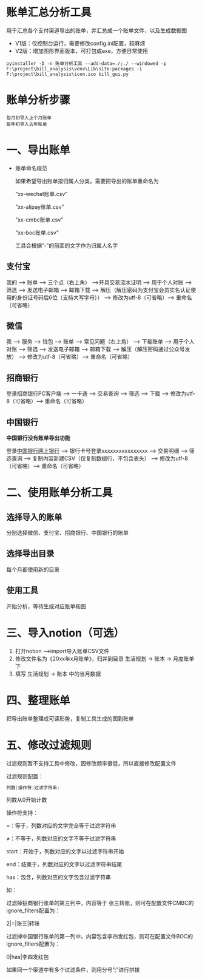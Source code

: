 # 账单汇总分析工具

用于汇总各个支付渠道导出的账单，并汇总成一个账单文件，以及生成数据图

- V1版：仅控制台运行，需要修改config.ini配置，较麻烦
- V2版：增加图形界面版本，可打包成exe，方便日常使用

```
pyinstaller -D -n 账单分析工具 --add-data=./;./ --windowed -p F:\project\bill_analysis\venv\Lib\site-packages -i F:\project\bill_analysis\icon.ico bill_gui.py
```

# 账单分析步骤

```
每月初导入上个月账单
每年初导入去年账单
```

# 一、导出账单

- 账单命名规范

  如果希望导出账单按归属人分类，需要把导出的账单重命名为

  ”xx-wechat账单.csv”

  ”xx-alipay账单.csv”

  ”xx-cmbc账单.csv”

  ”xx-boc账单.csv”

  工具会根据”-”的前面的文字作为归属人名字

## 支付宝

我的 —> 账单 —> 三个点（右上角） —>开具交易流水证明 —> 用于个人对账 —> 筛选 —> 发送电子邮箱 —> 邮箱下载 —> 解压（解压密码为支付宝会员实名认证使用的身份证号码后6位（支持大写字母）） —>
修改为utf-8（可省略）—> 重命名（可省略）

## 微信

我 —> 服务 —> 钱包 —> 账单 —> 常见问题（右上角） —> 下载账单 —> 用于个人对账 —> 筛选 —> 发送电子邮箱 —> 邮箱下载 —> 解压（解压密码通过公众号发放） —> 修改为utf-8（可省略）—>
重命名（可省略）

## 招商银行

登录招商银行PC客户端 —> 一卡通 —> 交易查询 —> 筛选 —> 下载 —> 修改为utf-8（可省略）—> 重命名（可省略）

## 中国银行

**中国银行没有账单导出功能**

登录[中国银行网上银行](https://ebsnew.boc.cn/boc15/welcome_ele.html?v=20220125092828167&locale=zh&login=card&segment=1) —>
银行卡号登录xxxxxxxxxxxxxxxx —> 交易明细 —> 筛选查询 —> 复制内容新建CSV（仅复制数据行，不包含表头） —> 修改为utf-8（可省略）—> 重命名（可省略）

# 二、使用账单分析工具

## 选择导入的账单

分别选择微信、支付宝、招商银行、中国银行的账单

## 选择导出目录

每个月都使用新的目录

## 使用工具

开始分析，等待生成对应账单和图

# 三、导入notion（可选）

1. 打开notion —>import导入账单CSV文件
2. 修改文件名为《20xx年x月账单》，归并到目录 生活规划 → 账本 → 月度账单下
3. 填写 生活规划 → 账本 中的当月数据

# 四、整理账单

把导出账单整理成可读形势，复制工具生成的图到账单

# 五、修改过滤规则

过滤规则暂不支持工具中修改，因修改频率很低，所以直接修改配置文件

过滤规则配置：

```java
列数|操作符|过滤字符串;
```

列数从0开始计数

操作符支持：

=：等于，列数对应的文字完全等于过滤字符串

≠：不等于，列数对应的文字不等于过滤字符串

start：开始于，列数对应的文字以过滤字符串开始

end：结束于，列数对应的文字以过滤字符串结尾

has：包含，列数对应的文字包含过滤字符串

如：

过滤掉招商银行账单的第三列中，内容等于 张三转账，则可在配置文件CMBC的ignore_filters配置为：

2|=|张三|转账

过滤掉中国银行账单的第一列中，内容包含李四发红包，则可在配置文件BOC的ignore_filters配置为：

0|has|李四发红包

如果同一个渠道中有多个过滤条件，则用分号”;”进行拼接